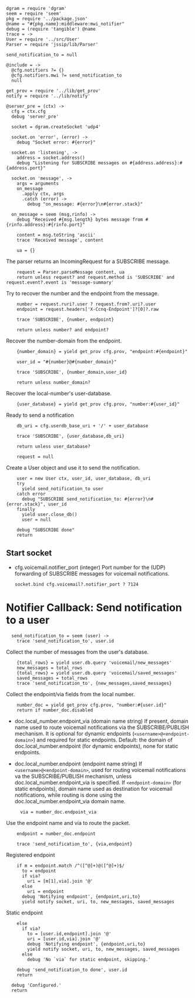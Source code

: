     dgram = require 'dgram'
    seem = require 'seem'
    pkg = require '../package.json'
    @name = "#{pkg.name}:middleware:mwi_notifier"
    debug = (require 'tangible') @name
    trace = ->
    User = require '../src/User'
    Parser = require 'jssip/lib/Parser'

    send_notification_to = null

    @include = ->
      @cfg.notifiers ?= {}
      @cfg.notifiers.mwi ?= send_notification_to
      null

    get_prov = require '../lib/get_prov'
    notify = require '../lib/notify'

    @server_pre = (ctx) ->
      cfg = ctx.cfg
      debug 'server_pre'

      socket = dgram.createSocket 'udp4'

      socket.on 'error', (error) ->
        debug "Socket error: #{error}"

      socket.on 'listening', ->
        address = socket.address()
        debug "Listening for SUBSCRIBE messages on #{address.address}:#{address.port}"

      socket.on 'message', ->
        args = arguments
        on_message
          .apply ctx, args
          .catch (error) ->
            debug "on_message: #{error}\n#{error.stack}"

      on_message = seem (msg,rinfo) ->
        debug "Received #{msg.length} bytes message from #{rinfo.address}:#{rinfo.port}"

        content = msg.toString 'ascii'
        trace 'Received message', content

        ua = {}

The parser returns an IncomingRequest for a SUBSCRIBE message.

        request = Parser.parseMessage content, ua
        return unless request? and request.method is 'SUBSCRIBE' and request.event?.event is 'message-summary'

Try to recover the number and the endpoint from the message.

        number = request.ruri?.user ? request.from?.uri?.user
        endpoint = request.headers['X-Ccnq-Endpoint']?[0]?.raw

        trace 'SUBSCRIBE', {number, endpoint}

        return unless number? and endpoint?

Recover the number-domain from the endpoint.

        {number_domain} = yield get_prov cfg.prov, "endpoint:#{endpoint}"

        user_id = "#{number}@#{number_domain}"

        trace 'SUBSCRIBE', {number_domain,user_id}

        return unless number_domain?

Recover the local-number's user-database.

        {user_database} = yield get_prov cfg.prov, "number:#{user_id}"

Ready to send a notification

        db_uri = cfg.userdb_base_uri + '/' + user_database

        trace 'SUBSCRIBE', {user_database,db_uri}

        return unless user_database?

        request = null

Create a User object and use it to send the notification.

        user = new User ctx, user_id, user_database, db_uri
        try
          yield send_notification_to user
        catch error
          debug "SUBSCRIBE send_notification_to: #{error}\n#{error.stack}", user_id
        finally
          yield user.close_db()
          user = null

        debug "SUBSCRIBE done"
        return


Start socket
------------

* cfg.voicemail.notifier_port (integer) Port number for the (UDP) forwarding of SUBSCRIBE messages for voicemail notifications.

      socket.bind cfg.voicemail?.notifier_port ? 7124

Notifier Callback: Send notification to a user
==============================================

      send_notification_to = seem (user) ->
        trace 'send_notification_to', user.id

Collect the number of messages from the user's database.

        {total_rows} = yield user.db.query 'voicemail/new_messages'
        new_messages = total_rows
        {total_rows} = yield user.db.query 'voicemail/saved_messages'
        saved_messages = total_rows
        trace 'send_notification_to', {new_messages,saved_messages}

Collect the endpoint/via fields from the local number.

        number_doc = yield get_prov cfg.prov, "number:#{user.id}"
        return if number_doc.disabled

* doc.local_number.endpoint_via (domain name string) If present, domain name used to route voicemail notifications via the SUBSCRIBE/PUBLISH mechanism. It is optional for dynamic endpoints (`<username>@<endpoint-domain>`) and required for static endpoints. Default: the domain of doc.local_number.endpoint (for dynamic endpoints), none for static endpoints.
* doc.local_number.endpoint (endpoint name string) If `<username>@<endpoint-domain>`, used for routing voicemail notifications va the SUBSCRIBE/PUBLISH mechanism, unless doc.local_number.endpoint_via is specified. If `<endpoint-domain>` (for static endpoints), domain name used as destination for voicemail notifications, while routing is done using the doc.local_number.endpoint_via domain name.

        via = number_doc.endpoint_via

Use the endpoint name and via to route the packet.

        endpoint = number_doc.endpoint

        trace 'send_notification_to', {via,endpoint}

Registered endpoint

        if m = endpoint.match /^([^@]+)@([^@]+)$/
          to = endpoint
          if via?
            uri = [m[1],via].join '@'
          else
            uri = endpoint
          debug 'Notifying endpoint', {endpoint,uri,to}
          yield notify socket, uri, to, new_messages, saved_messages

Static endpoint

        else
          if via?
            to = [user.id,endpoint].join '@'
            uri = [user.id,via].join '@'
            debug 'Notifying endpoint', {endpoint,uri,to}
            yield notify socket, uri, to, new_messages, saved_messages
          else
            debug 'No `via` for static endpoint, skipping.'

        debug 'send_notification_to done', user.id
        return

      debug 'Configured.'
      return
